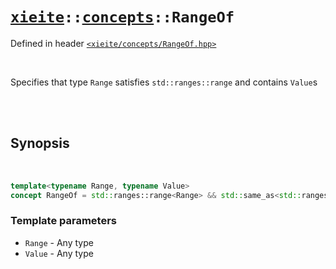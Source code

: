 # [`xieite`](../../README.md)`::`[`concepts`](../../docs/concepts.md)`::RangeOf`
Defined in header [`<xieite/concepts/RangeOf.hpp>`](../../include/xieite/concepts/RangeOf.hpp)

<br/>

Specifies that type `Range` satisfies `std::ranges::range` and contains `Value`s

<br/><br/>

## Synopsis

<br/>

```cpp
template<typename Range, typename Value>
concept RangeOf = std::ranges::range<Range> && std::same_as<std::ranges::range_value_t<Range>, Value>;
```
### Template parameters
- `Range` - Any type
- `Value` - Any type
